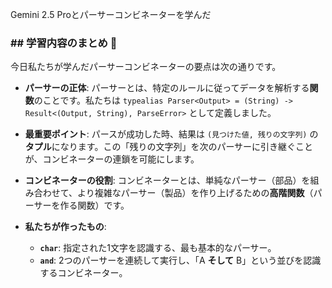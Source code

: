 Gemini 2.5 Proとパーサーコンビネーターを学んだ

### ## 学習内容のまとめ 📝

今日私たちが学んだパーサーコンビネーターの要点は次の通りです。

* **パーサーの正体**:
    パーサーとは、特定のルールに従ってデータを解析する**関数**のことです。私たちは `typealias Parser<Output> = (String) -> Result<(Output, String), ParseError>` として定義しました。

* **最重要ポイント**:
    パースが成功した時、結果は `(見つけた値, 残りの文字列)` の**タプル**になります。この「残りの文字列」を次のパーサーに引き継ぐことが、コンビネーターの連鎖を可能にします。

* **コンビネーターの役割**:
    コンビネーターとは、単純なパーサー（部品）を組み合わせて、より複雑なパーサー（製品）を作り上げるための**高階関数**（パーサーを作る関数）です。

* **私たちが作ったもの**:
    * **`char`**: 指定された1文字を認識する、最も基本的なパーサー。
    * **`and`**: 2つのパーサーを連続して実行し、「A **そして** B」という並びを認識するコンビネーター。
